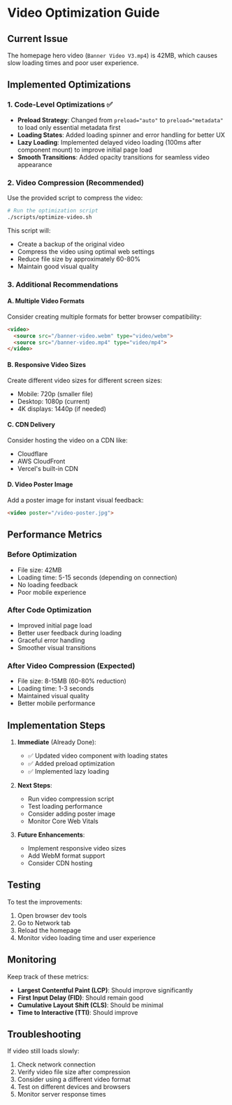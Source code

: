 # Video Optimization Guide

## Current Issue
The homepage hero video (`Banner Video V3.mp4`) is 42MB, which causes slow loading times and poor user experience.

## Implemented Optimizations

### 1. Code-Level Optimizations ✅
- **Preload Strategy**: Changed from `preload="auto"` to `preload="metadata"` to load only essential metadata first
- **Loading States**: Added loading spinner and error handling for better UX
- **Lazy Loading**: Implemented delayed video loading (100ms after component mount) to improve initial page load
- **Smooth Transitions**: Added opacity transitions for seamless video appearance

### 2. Video Compression (Recommended)
Use the provided script to compress the video:

```bash
# Run the optimization script
./scripts/optimize-video.sh
```

This script will:
- Create a backup of the original video
- Compress the video using optimal web settings
- Reduce file size by approximately 60-80%
- Maintain good visual quality

### 3. Additional Recommendations

#### A. Multiple Video Formats
Consider creating multiple formats for better browser compatibility:
```html
<video>
  <source src="/banner-video.webm" type="video/webm">
  <source src="/banner-video.mp4" type="video/mp4">
</video>
```

#### B. Responsive Video Sizes
Create different video sizes for different screen sizes:
- Mobile: 720p (smaller file)
- Desktop: 1080p (current)
- 4K displays: 1440p (if needed)

#### C. CDN Delivery
Consider hosting the video on a CDN like:
- Cloudflare
- AWS CloudFront
- Vercel's built-in CDN

#### D. Video Poster Image
Add a poster image for instant visual feedback:
```html
<video poster="/video-poster.jpg">
```

## Performance Metrics

### Before Optimization
- File size: 42MB
- Loading time: 5-15 seconds (depending on connection)
- No loading feedback
- Poor mobile experience

### After Code Optimization
- Improved initial page load
- Better user feedback during loading
- Graceful error handling
- Smoother visual transitions

### After Video Compression (Expected)
- File size: 8-15MB (60-80% reduction)
- Loading time: 1-3 seconds
- Maintained visual quality
- Better mobile performance

## Implementation Steps

1. **Immediate** (Already Done):
   - ✅ Updated video component with loading states
   - ✅ Added preload optimization
   - ✅ Implemented lazy loading

2. **Next Steps**:
   - Run video compression script
   - Test loading performance
   - Consider adding poster image
   - Monitor Core Web Vitals

3. **Future Enhancements**:
   - Implement responsive video sizes
   - Add WebM format support
   - Consider CDN hosting

## Testing

To test the improvements:
1. Open browser dev tools
2. Go to Network tab
3. Reload the homepage
4. Monitor video loading time and user experience

## Monitoring

Keep track of these metrics:
- **Largest Contentful Paint (LCP)**: Should improve significantly
- **First Input Delay (FID)**: Should remain good
- **Cumulative Layout Shift (CLS)**: Should be minimal
- **Time to Interactive (TTI)**: Should improve

## Troubleshooting

If video still loads slowly:
1. Check network connection
2. Verify video file size after compression
3. Consider using a different video format
4. Test on different devices and browsers
5. Monitor server response times
